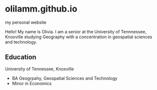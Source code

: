 # olilamm.github.io
my personal website


Hello! My name is Olivia. I am a senior at the University of Tennnessee, Knoxville studying Geography with a concentration in geospatial sciences and technology. 

## Education 
University of Tennessee, Knoxville
- BA Geogrpahy, Geospatial Sciences and Technology
- Minor in Economics
